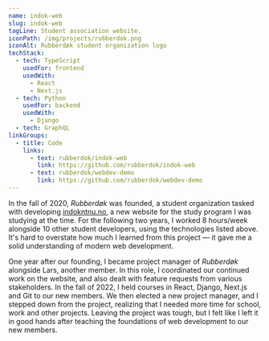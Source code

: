 ```yaml
---
name: indok-web
slug: indok-web
tagLine: Student association website.
iconPath: /img/projects/rubberdok.png
iconAlt: Rubberdøk student organization logo
techStack:
  - tech: TypeScript
    usedFor: frontend
    usedWith:
      - React
      - Next.js
  - tech: Python
    usedFor: backend
    usedWith:
      - Django
  - tech: GraphQL
linkGroups:
  - title: Code
    links:
      - text: rubberdok/indok-web
        link: https://github.com/rubberdok/indok-web
      - text: rubberdok/webdev-demo
        link: https://github.com/rubberdok/webdev-demo
---
```


In the fall of 2020, _Rubberdøk_ was founded, a student organization tasked with developing
[indokntnu.no](https://indokntnu.no/), a new website for the study program I was studying at the
time. For the following two years, I worked 8 hours/week alongside 10 other student developers,
using the technologies listed above. It's hard to overstate how much I learned from this project —
it gave me a solid understanding of modern web development.

One year after our founding, I became project manager of _Rubberdøk_ alongside Lars, another member.
In this role, I coordinated our continued work on the website, and also dealt with feature requests
from various stakeholders. In the fall of 2022, I held courses in React, Django, Next.js and Git to
our new members. We then elected a new project manager, and I stepped down from the project,
realizing that I needed more time for school, work and other projects. Leaving the project was
tough, but I felt like I left it in good hands after teaching the foundations of web development to
our new members.
